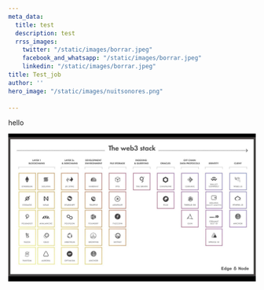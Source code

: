 ```yaml
---
meta_data:
  title: test
  description: test
  rrss_images:
    twitter: "/static/images/borrar.jpeg"
    facebook_and_whatsapp: "/static/images/borrar.jpeg"
    linkedin: "/static/images/borrar.jpeg"
title: Test_job
author: ''
hero_image: "/static/images/nuitsonores.png"

---
```

hello

![](/static/images/borrar.jpeg)